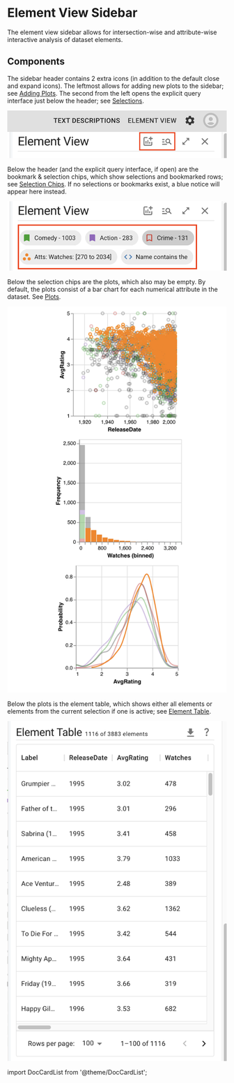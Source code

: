 # Element View Sidebar

The element view sidebar allows for intersection-wise and attribute-wise interactive analysis of dataset elements.

## Components

The sidebar header contains 2 extra icons (in addition to the default close and expand icons). 
The leftmost allows for adding new plots to the sidebar; see [Adding Plots](./plots/add-plot.md). 
The second from the left opens the explicit query interface just below the header; see [Selections](./selections/index.md).

![Header Icons](./img/index/extra-icons.png)

Below the header (and the explicit query interface, if open) are the bookmark & selection chips, which show selections and bookmarked rows; see [Selection Chips](./selections/index.md#selection-chips).
If no selections or bookmarks exist, a blue notice will appear here instead.

![Selection Chips](./img/index/selection-chips.png)

Below the selection chips are the plots, which also may be empty. By default, the plots consist of a bar chart for each numerical attribute in the dataset. See [Plots](./plots/index.md).

![Plots](./img/index/plots.png)

Below the plots is the element table, which shows either all elements or elements from the current selection if one is active; see [Element Table](./element-table.md).

![Element Table](./img/index/element-table.png)

import DocCardList from '@theme/DocCardList';

<DocCardList />
